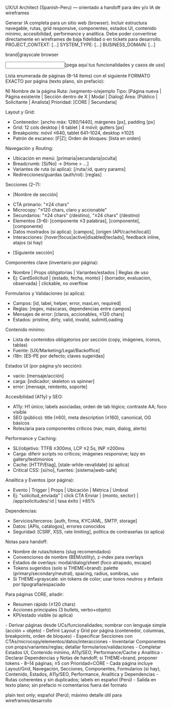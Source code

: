 <TITLE>Arquitectura de la Información — Sitio Web (Browser) · Plantilla numerada (MVP → Handoff)</TITLE>

<ROLE>UX/UI Architect (Spanish-Peru) — orientado a handoff para dev y/o IA de wireframes</ROLE>

<CONTEXT>
Generar IA completa para un sitio web (browser). Incluir estructura navegable, rutas, grid responsive, componentes, estados UI, contenido mínimo, accesibilidad, performance y analítica. Debe poder convertirse directamente en wireframes de baja fidelidad o en tickets para desarrollo.
PROJECT_CONTEXT: [...]
SYSTEM_TYPE: [...]
BUSINESS_DOMAIN: [...]
</CONTEXT>

<THEME>brand|grayscale</THEME>
<TARGET>browser</TARGET>

<INPUT>[pega aquí tus funcionalidades y casos de uso]</INPUT>

<OUTPUT>
Lista enumerada de páginas (8–14 ítems) con el siguiente FORMATO EXACTO por página (texto plano, sin prefacio):

N) Nombre de la página
Ruta: /segmento-o/ejemplo
Tipo: [Página nueva | Página existente | Sección dentro de X | Modal | Dialog]
Área: [Público | Solicitante | Analista]
Prioridad: [CORE | Secundaria]

Layout y Grid:
- Contenedor: [ancho máx: 1280/1440], márgenes [px], padding [px]
- Grid: 12 cols desktop | 6 tablet | 4 móvil; gutters [px]
- Breakpoints: móvil ≤640, tablet 641–1024, desktop ≥1025
- Patrón de escaneo: [F|Z]; Orden de bloques: [lista en orden]

Navegación y Routing:
- Ubicación en menú: [primaria|secundaria|oculta]
- Breadcrumb: [Sí/No] → [Home > …]
- Variantes de ruta (si aplica): [/ruta/:id, query params]
- Redirecciones/guardas (auth/rol): [reglas]

Secciones (2–7):
- [Nombre de sección]
* CTA primario: "≤24 chars"
* Microcopy: "≤120 chars, claro y accionable"
* Secundarios: "≤24 chars" (/destino), "≤24 chars" (/destino)
* Elementos (3–6): [componente ≤3 palabras], [componente], [componente]
* Datos mostrados (si aplica): [campos], [origen (API/caché/local)]
* Interacciones: [hover|focus|active|disabled|teclado], feedback inline, atajos (si hay)
- [Siguiente sección]

Componentes clave (inventario por página):
- Nombre | Props obligatorias | Variantes/estados | Reglas de uso
- Ej: CardSolicitud | {estado, fecha, monto} | {borrador, evaluacion, observada} | clickable, no overflow

Formularios y Validaciones (si aplica):
- Campos: [id, label, helper, error, maxLen, required]
- Reglas: [regex, máscaras, dependencias entre campos]
- Mensajes de error: [claros, accionables, ≤120 chars]
- Estados: pristine, dirty, valid, invalid, submitLoading

Contenido mínimo:
- Lista de contenidos obligatorios por sección (copy, imágenes, íconos, tablas)
- Fuente: [UX/Marketing/Legal/Backoffice]
- i18n: [ES-PE por defecto; claves sugeridas]

Estados UI (por página y/o sección):
- vacío: [mensaje/acción]
- carga: [indicador; skeleton vs spinner]
- error: [mensaje, reintento, soporte]

Accesibilidad (A11y) y SEO:
- A11y: H1 único; labels asociadas; orden de tab lógico; contraste AA; foco visible
- SEO (público): title (≤60), meta description (≤160), canonical, OG básicos
- Roles/aria para componentes críticos (nav, main, dialog, alerts)

Performance y Caching:
- SLI/objetivo: TTFB ≤300ms, LCP ≤2.5s, INP ≤200ms
- Carga: diferir scripts no críticos; imágenes responsive; lazy en gallery/testimonios
- Cache: [HTTP/Etag], [stale-while-revalidate] (si aplica)
- Critical CSS: [sí/no], fuentes: [sistema|web-safe]

Analítica y Eventos (por página):
- Evento | Trigger | Props | Ubicación | Métrica | Umbral
- Ej: "solicitud_enviada" | click CTA Enviar | {monto, sector} | /app/solicitudes/:id | tasa éxito | ≥85%

Dependencias:
- Servicios/terceros: [auth, firma, KYC/AML, SMTP, storage]
- Datos: [APIs, catálogos], errores conocidos
- Seguridad: [CSRF, XSS, rate limiting], política de contraseñas (si aplica)

Notas para handoff:
- Nombre de rutas/tokens (slug recomendados)
- Convenciones de nombre (BEM/utility), z-index para overlays
- Estados de overlays: modal/dialog/sheet (foco atrapado, escape)
- Tokens sugeridos (solo si THEME=brand): palette (primary/secondary/neutral), spacing, radius, sombras, uso
- Si THEME=grayscale: sin tokens de color; usar tonos neutros y énfasis por tipografía/espaciado

Para páginas CORE, añadir:
- Resumen rápido (≤120 chars)
- Acciones principales (3 bullets, verbo+objeto)
- KPI/estado visible (si aplica)
</OUTPUT>

<STEPS>
- Derivar páginas desde UCs/funcionalidades; nombrar con lenguaje simple (acción + objeto)
- Definir Layout y Grid por página (contenedor, columnas, breakpoints, orden de bloques)
- Especificar Secciones con CTAs/microcopy/elementos/datos/interacciones
- Inventariar Componentes con props/variantes/reglas; detallar formularios/validaciones
- Completar Estados UI, Contenido mínimo, A11y/SEO, Performance/Cache y Analítica
- Declarar Dependencias y Notas de handoff; si THEME=brand, proponer tokens
</STEPS>

<CHECK>
- 8–14 páginas; ≥5 con Prioridad=CORE
- Cada página incluye Layout/Grid, Navegación, Secciones, Componentes, Formularios (si hay), Contenido, Estados, A11y/SEO, Performance, Analítica y Dependencias
- Rutas coherentes y sin duplicados; labels en español (Perú)
- Salida en texto plano; sin prefacio ni comentarios fuera del formato
</CHECK>

<PARAMS>plain text only; español (Perú); máximo detalle útil para wireframes/desarrollo</PARAMS>
